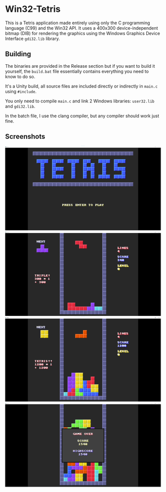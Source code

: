 # Win32-Tetris
This is a Tetris application made entirely using only the C programming language (C99) and the Win32 API. It uses a 400x300 device-independent bitmap (DIB) for rendering the graphics using the Windows Graphics Device Interface `gdi32.lib` library.

## Building
The binaries are provided in the Release section but if you want to build it yourself, the `build.bat` file essentially contains everything you need to know to do so.

It's a Unity build, all source files are included directly or indirectly in `main.c` using `#include`.

You only need to compile `main.c` and link 2 Windows libraries: `user32.lib` and `gdi32.lib`.

In the batch file, I use the clang compiler, but any compiler should work just fine.

## Screenshots
![Menu](Screenshots/Menu.png)
![Gameplay](Screenshots/Gameplay_01.png)
![Gameplay](Screenshots/Gameplay_02.png)
![Game Over](Screenshots/Loss.png)
